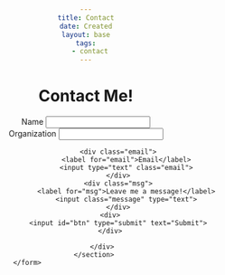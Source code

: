```yaml
---
title: Contact
date: Created
layout: base
tags:
  - contact
---
```

<style>
    body{
        text-align: center;
    }
</style>

<h1>Contact Me!</h1>
        <!-- contact form--> 
    <form netlify data-netlify-recaptcha="true" id="contact">
        <section>
            <div class="contactform">
                <div class="row">
                    <div>
                         <label for="name">Name</label>
                        <input class="row1" type="text" class="info">
                 </div>  
                 <div>
                    <label for="org">Organization</label>
                    <input class="row1" type="text" class="info">
                    </div>
                </div>  
            
                    <div class="email">
                        <label for="email">Email</label>
                        <input type="text" class="email">
                    </div>
                    <div class="msg">
                        <label for="msg">Leave me a message!</label>
                        <input class="message" type="text">
                    </div>
                <div>
                    <input id="btn" type="submit" text="Submit">
                </div>
                 
            </div>
        </section>
        </form>                                 